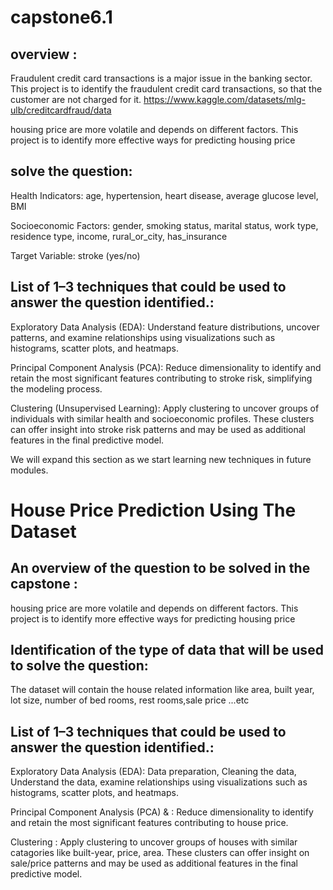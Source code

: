 # capstone6.1
## overview :
Fraudulent credit card transactions is a major issue in the banking sector. This project is to identify the fraudulent credit card transactions, so that the customer are not  charged for it.
https://www.kaggle.com/datasets/mlg-ulb/creditcardfraud/data

housing price are more volatile and depends on different factors. This project is to identify more effective ways for predicting housing price
##  solve the question:

Health Indicators: age, hypertension, heart disease, average glucose level, BMI

Socioeconomic Factors: gender, smoking status, marital status, work type, residence type, income, rural_or_city, has_insurance

Target Variable: stroke (yes/no)



## List of 1–3 techniques that could be used to answer the question identified.:

Exploratory Data Analysis (EDA): Understand feature distributions, uncover patterns, and examine relationships using visualizations such as histograms, scatter plots, and heatmaps.

Principal Component Analysis (PCA): Reduce dimensionality to identify and retain the most significant features contributing to stroke risk, simplifying the modeling process.

Clustering (Unsupervised Learning): Apply clustering to uncover groups of individuals with similar health and socioeconomic profiles. These clusters can offer insight into stroke risk patterns and may be used as additional features in the final predictive model.



We will expand this section as we start learning new techniques in future modules.

# House Price Prediction Using The Dataset

## An overview of the question to be solved in the capstone :
housing price are more volatile and depends on different factors. This project is to identify more effective ways for predicting housing price

##  Identification of the type of data that will be used to solve the question:

The dataset will contain the house related information like  area, built year, lot size, number of bed rooms, rest rooms,sale price ...etc 


## List of 1–3 techniques that could be used to answer the question identified.:

Exploratory Data Analysis (EDA): Data preparation, Cleaning the data,  Understand the data, examine relationships using visualizations such as histograms, scatter plots, and heatmaps.

Principal Component Analysis (PCA) & : Reduce dimensionality to identify and retain the most significant features contributing to house price.

Clustering : Apply clustering to uncover groups of houses with similar catagories like built-year, price, area. These clusters can offer insight on sale/price patterns and may be used as additional features in the final predictive model.
